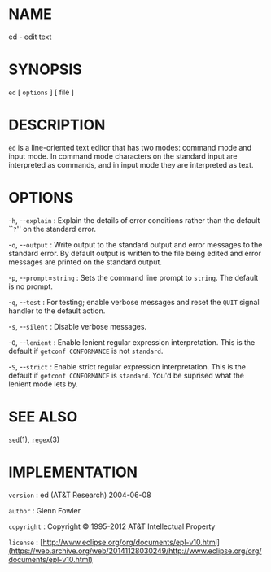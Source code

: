 # NAME

ed - edit text

# SYNOPSIS

`ed` \[ `options` \] \[ file \]

# DESCRIPTION

`ed` is a line-oriented text editor that has two modes: command mode
and input mode. In command mode characters on the standard input are
interpreted as commands, and in input mode they are interpreted as text.

# OPTIONS

-`h`, --`explain`
:   Explain the details of error conditions rather than the default
    \`\``?`'' on the standard error.

-`o`, --`output`
:   Write output to the standard output and error messages to the
    standard error. By default output is written to the file being
    edited and error messages are printed on the standard output.

-`p`, --`prompt`=`string`
:   Sets the command line prompt to `string`. The default is no prompt.

-`q`, --`test`
:   For testing; enable verbose messages and reset the `QUIT` signal
    handler to the default action.

-`s`, --`silent`
:   Disable verbose messages.

-`O`, --`lenient`
:   Enable lenient regular expression interpretation. This is the
    default if `getconf CONFORMANCE` is not `standard`.

-`S`, --`strict`
:   Enable strict regular expression interpretation. This is the default
    if `getconf CONFORMANCE` is `standard`. You'd be suprised what
    the lenient mode lets by.

# SEE ALSO

[`sed`](/web/20141128030249/http://www2.research.att.com/~astopen/man/man1/sed.html)(1),
[`regex`](/web/20141128030249/http://www2.research.att.com/~astopen/man/man3/regex.html)(3)

# IMPLEMENTATION

`version`
:   ed (AT&T Research) 2004-06-08

`author`
:   Glenn Fowler

`copyright`
:   Copyright © 1995-2012 AT&T Intellectual Property

`license`
:   [http://www.eclipse.org/org/documents/epl-v10.html](https://web.archive.org/web/20141128030249/http://www.eclipse.org/org/documents/epl-v10.html)


